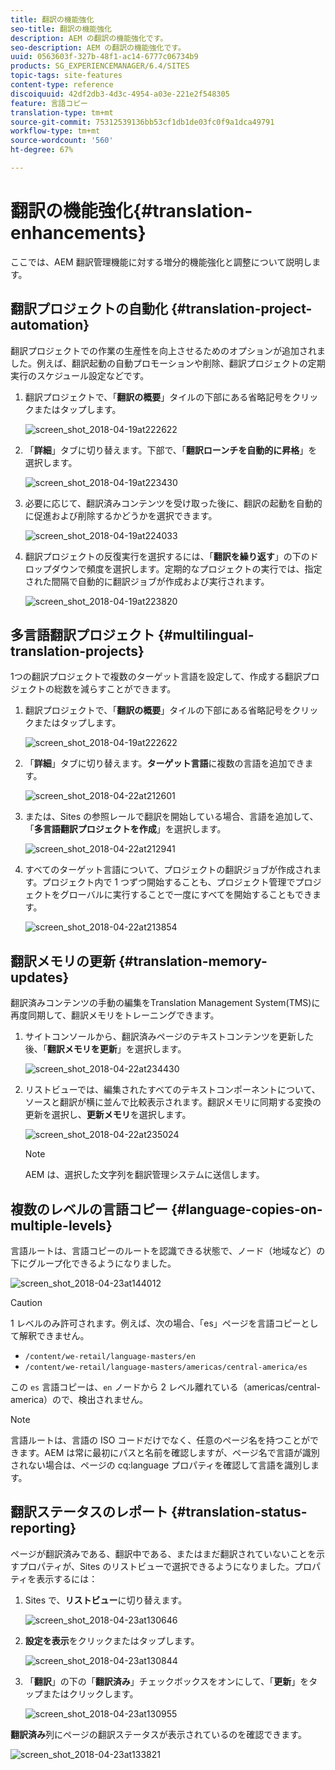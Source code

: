 ```yaml
---
title: 翻訳の機能強化
seo-title: 翻訳の機能強化
description: AEM の翻訳の機能強化です。
seo-description: AEM の翻訳の機能強化です。
uuid: 0563603f-327b-48f1-ac14-6777c06734b9
products: SG_EXPERIENCEMANAGER/6.4/SITES
topic-tags: site-features
content-type: reference
discoiquuid: 42df2db3-4d3c-4954-a03e-221e2f548305
feature: 言語コピー
translation-type: tm+mt
source-git-commit: 75312539136bb53cf1db1de03fc0f9a1dca49791
workflow-type: tm+mt
source-wordcount: '560'
ht-degree: 67%

---
```



# 翻訳の機能強化{#translation-enhancements}

ここでは、AEM 翻訳管理機能に対する増分的機能強化と調整について説明します。

## 翻訳プロジェクトの自動化 {#translation-project-automation}

翻訳プロジェクトでの作業の生産性を向上させるためのオプションが追加されました。例えば、翻訳起動の自動プロモーションや削除、翻訳プロジェクトの定期実行のスケジュール設定などです。

1. 翻訳プロジェクトで、「**翻訳の概要**」タイルの下部にある省略記号をクリックまたはタップします。

   ![screen_shot_2018-04-19at222622](assets/screen_shot_2018-04-19at222622.jpg)

1. 「**詳細**」タブに切り替えます。下部で、「**翻訳ローンチを自動的に昇格**」を選択します。

   ![screen_shot_2018-04-19at223430](assets/screen_shot_2018-04-19at223430.jpg)

1. 必要に応じて、翻訳済みコンテンツを受け取った後に、翻訳の起動を自動的に促進および削除するかどうかを選択できます。

   ![screen_shot_2018-04-19at224033](assets/screen_shot_2018-04-19at224033.jpg)

1. 翻訳プロジェクトの反復実行を選択するには、「**翻訳を繰り返す**」の下のドロップダウンで頻度を選択します。定期的なプロジェクトの実行では、指定された間隔で自動的に翻訳ジョブが作成および実行されます。

   ![screen_shot_2018-04-19at223820](assets/screen_shot_2018-04-19at223820.jpg)

## 多言語翻訳プロジェクト {#multilingual-translation-projects}

1つの翻訳プロジェクトで複数のターゲット言語を設定して、作成する翻訳プロジェクトの総数を減らすことができます。

1. 翻訳プロジェクトで、「**翻訳の概要**」タイルの下部にある省略記号をクリックまたはタップします。

   ![screen_shot_2018-04-19at222622](assets/screen_shot_2018-04-19at222622.jpg)

1. 「**詳細**」タブに切り替えます。**ターゲット言語**&#x200B;に複数の言語を追加できます。

   ![screen_shot_2018-04-22at212601](assets/screen_shot_2018-04-22at212601.jpg)

1. または、Sites の参照レールで翻訳を開始している場合、言語を追加して、「**多言語翻訳プロジェクトを作成**」を選択します。

   ![screen_shot_2018-04-22at212941](assets/screen_shot_2018-04-22at212941.jpg)

1. すべてのターゲット言語について、プロジェクトの翻訳ジョブが作成されます。プロジェクト内で 1 つずつ開始することも、プロジェクト管理でプロジェクトをグローバルに実行することで一度にすべてを開始することもできます。

   ![screen_shot_2018-04-22at213854](assets/screen_shot_2018-04-22at213854.jpg)

## 翻訳メモリの更新 {#translation-memory-updates}

翻訳済みコンテンツの手動の編集をTranslation Management System(TMS)に再度同期して、翻訳メモリをトレーニングできます。

1. サイトコンソールから、翻訳済みページのテキストコンテンツを更新した後、「**翻訳メモリを更新**」を選択します。

   ![screen_shot_2018-04-22at234430](assets/screen_shot_2018-04-22at234430.jpg)

1. リストビューでは、編集されたすべてのテキストコンポーネントについて、ソースと翻訳が横に並んで比較表示されます。翻訳メモリに同期する変換の更新を選択し、**更新メモリ**&#x200B;を選択します。

   ![screen_shot_2018-04-22at235024](assets/screen_shot_2018-04-22at235024.jpg)

   >[!NOTE]
   >
   >AEM は、選択した文字列を翻訳管理システムに送信します。

## 複数のレベルの言語コピー {#language-copies-on-multiple-levels}

言語ルートは、言語コピーのルートを認識できる状態で、ノード（地域など）の下にグループ化できるようになりました。

![screen_shot_2018-04-23at144012](assets/screen_shot_2018-04-23at144012.jpg)

>[!CAUTION]
>
>1 レベルのみ許可されます。例えば、次の場合、「es」ページを言語コピーとして解釈できません。
>
>* `/content/we-retail/language-masters/en`
>* `/content/we-retail/language-masters/americas/central-america/es`

>
>
この `es` 言語コピーは、`en` ノードから 2 レベル離れている（americas/central-america）ので、検出されません。

>[!NOTE]
>
>言語ルートは、言語の ISO コードだけでなく、任意のページ名を持つことができます。AEM は常に最初にパスと名前を確認しますが、ページ名で言語が識別されない場合は、ページの cq:language プロパティを確認して言語を識別します。

## 翻訳ステータスのレポート {#translation-status-reporting}

ページが翻訳済みである、翻訳中である、またはまだ翻訳されていないことを示すプロパティが、Sites のリストビューで選択できるようになりました。プロパティを表示するには：

1. Sites で、**リストビュー**&#x200B;に切り替えます。

   ![screen_shot_2018-04-23at130646](assets/screen_shot_2018-04-23at130646.jpg)

1. **設定を表示**&#x200B;をクリックまたはタップします。

   ![screen_shot_2018-04-23at130844](assets/screen_shot_2018-04-23at130844.jpg)

1. 「**翻訳**」の下の「**翻訳済み**」チェックボックスをオンにして、「**更新**」をタップまたはクリックします。

   ![screen_shot_2018-04-23at130955](assets/screen_shot_2018-04-23at130955.jpg)

**翻訳済み**&#x200B;列にページの翻訳ステータスが表示されているのを確認できます。

![screen_shot_2018-04-23at133821](assets/screen_shot_2018-04-23at133821.jpg)

